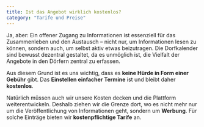 ```yaml
---
title: Ist das Angebot wirklich kostenlos?
category: "Tarife und Preise"
---
```


Ja, aber: Ein offener Zugang zu Informationen ist essenziell für das Zusammenleben und den Austausch – nicht nur, um Informationen lesen zu können, sondern auch, um selbst aktiv etwas beizutragen. Die Dorfkalender sind bewusst dezentral gestaltet, da es unmöglich ist, die Vielfalt der Angebote in den Dörfern zentral zu erfassen.

Aus diesem Grund ist es uns wichtig, dass es **keine Hürde in Form einer Gebühr** gibt. Das **Einstellen einfacher Termine** ist und bleibt daher **kostenlos**.

Natürlich müssen auch wir unsere Kosten decken und die Plattform weiterentwickeln. Deshalb ziehen wir die Grenze dort, wo es nicht mehr nur um die Veröffentlichung von Informationen geht, sondern um **Werbung**. Für solche Einträge bieten wir **kostenpflichtige Tarife** an.
